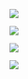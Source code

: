 ![](https://www.nta.go.jp/tmp/8db8069e-a291-4c86-928a-7ed472e78d7b/images/11e8c79b421d6ec96782cdf7fec86bb5bb3af1ea5e09e2e33b824ddcec38a3e7.jpg)

![](https://www.nta.go.jp/tmp/8db8069e-a291-4c86-928a-7ed472e78d7b/images/1f553c1047a29b19ef6db25a00b22b57dff96dc2f49f9bd10e18673f3a1416cd.jpg)

![](https://www.nta.go.jp/tmp/8db8069e-a291-4c86-928a-7ed472e78d7b/images/d2465f8ef7fb35e64dc245689afe089f6ed3b0d00baabe6efc1ed40811631c2b.jpg)

![](https://www.nta.go.jp/tmp/8db8069e-a291-4c86-928a-7ed472e78d7b/images/586d925643d13365cd7d72fa719b6c681b08107325e69cbdaca55e9a2c2d6339.jpg)